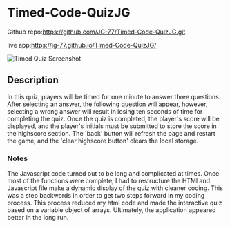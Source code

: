 # Timed-Code-QuizJG
Github repo:https://github.com/JG-77/Timed-Code-QuizJG.git 

live app:https://jg-77.github.io/Timed-Code-QuizJG/ 

![Timed Quiz Screenshot](https://user-images.githubusercontent.com/76461629/113484937-dae24d00-945f-11eb-8f66-8439c2e647c1.png)

## Description
In this quiz, players will be timed for one minute to answer three questions. After selecting an answer, the following question will appear, however, selecting a wrong answer will result in losing ten seconds of time for completing the quiz. Once the quiz is completed, the player's score will be displayed, and the player's initials must be submitted to store the score in the highscore section. The 'back' button will refresh the page and restart the game, and the 'clear highscore button' clears the local storage.

### Notes
The Javascript code turned out to be long and complicated at times. Once most of the functions were complete, I had to restructure the HTMl and Javascript file make a dynamic display of the quiz with cleaner coding. This was a step backwords in order to get two steps forward in my coding process. This process reduced my html code and made the interactive quiz based on a variable object of arrays. Ultimately, the application appeared better in the long run.
